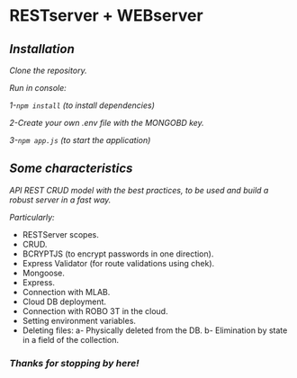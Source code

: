 # RESTserver + WEBserver

## *Installation*
*Clone the repository.* 

*Run in console:*

*1-```npm install``` (to install dependencies)*

*2-Create your own .env file with the MONGOBD key.*

*3-```npm app.js``` (to start the application)*

## *Some characteristics*
*API REST CRUD model with the best practices, to be used and build a robust server in a fast way.*

*Particularly:*
* RESTServer scopes.
* CRUD.
* BCRYPTJS (to encrypt passwords in one direction).
* Express Validator (for route validations using chek).
* Mongoose.
* Express.
* Connection with MLAB.
* Cloud DB deployment.
* Connection with ROBO 3T in the cloud.
* Setting environment variables.
* Deleting files: a- Physically deleted from the DB. b- Elimination by state in a field of the collection.

### *Thanks for stopping by here!*